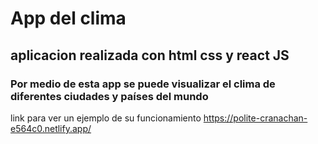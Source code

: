# App del clima


## aplicacion realizada con html css y react JS 

### Por medio de esta app se puede visualizar el clima de diferentes ciudades y países del mundo
link para ver un  ejemplo de su funcionamiento 
https://polite-cranachan-e564c0.netlify.app/



